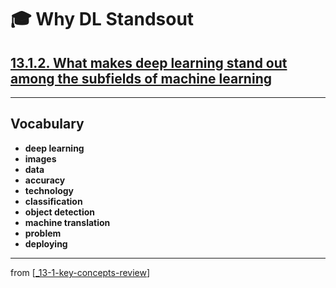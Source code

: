 # 🎓 Why DL Standsout

## [**13.1.2.** What makes deep learning stand out among the subfields of machine learning]()

---

## **Vocabulary**

- **deep learning**
- **images**
- **data**
- **accuracy**
- **technology**
- **classification**
- **object detection**
- **machine translation**
- **problem**
- **deploying**

---
from [[_13-1-key-concepts-review]]

[//begin]: # "Autogenerated link references for markdown compatibility"
[_13-1-key-concepts-review]: _13-1-key-concepts-review.md "🎓 Key Concepts"
[//end]: # "Autogenerated link references"